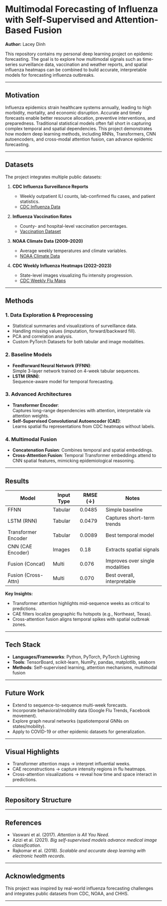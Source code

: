 # Multimodal Forecasting of Influenza with Self-Supervised and Attention-Based Fusion

**Author:** Lacey Dinh  

This repository contains my personal deep learning project on epidemic forecasting. The goal is to explore how multimodal signals such as time-series surveillance data, vaccination and weather reports, and spatial influenza heatmaps can be combined to build accurate, interpretable models for forecasting influenza outbreaks.

---

## Motivation
Influenza epidemics strain healthcare systems annually, leading to high morbidity, mortality, and economic disruption. Accurate and timely forecasts enable better resource allocation, preventive interventions, and preparedness.
Traditional statistical models often fall short in capturing complex temporal and spatial dependencies. This project demonstrates how modern deep learning methods, including RNNs, Transformers, CNN autoencoders, and cross-modal attention fusion, can advance epidemic forecasting.

---

## Datasets

The project integrates multiple public datasets:

1. **CDC Influenza Surveillance Reports**  
   - Weekly outpatient ILI counts, lab-confirmed flu cases, and patient statistics.  
   - [CDC Influenza Data](https://data.chhs.ca.gov/dataset/influenza-surveillance)

2. **Influenza Vaccination Rates**  
   - County- and hospital-level vaccination percentages.  
   - [Vaccination Dataset](https://catalog.data.gov/dataset/health-care-personnel-influenza-vaccination-026e8)

3. **NOAA Climate Data (2009–2020)**  
   - Average weekly temperatures and climate variables.  
   - [NOAA Climate Data](https://www.ncdc.noaa.gov/cdo-web/datasets)

4. **CDC Weekly Influenza Heatmaps (2022–2023)**  
   - State-level images visualizing flu intensity progression.  
   - [CDC Weekly Flu Maps](https://www.cdc.gov/fluview/surveillance/usmap.html)

---

## Methods

### 1. Data Exploration & Preprocessing
- Statistical summaries and visualizations of surveillance data.
- Handling missing values (imputation, forward/backward fill).
- PCA and correlation analysis.
- Custom PyTorch Datasets for both tabular and image modalities.

### 2. Baseline Models
- **Feedforward Neural Network (FFNN)**:  
  Simple 3-layer network trained on 4-week tabular sequences.  
- **LSTM (RNN)**:  
  Sequence-aware model for temporal forecasting.  

### 3. Advanced Architectures
- **Transformer Encoder**:  
  Captures long-range dependencies with attention, interpretable via attention weights.  
- **Self-Supervised Convolutional Autoencoder (CAE)**:  
  Learns spatial flu representations from CDC heatmaps without labels.  

### 4. Multimodal Fusion
- **Concatenation Fusion**: Combines temporal and spatial embeddings.  
- **Cross-Attention Fusion**: Temporal Transformer embeddings attend to CNN spatial features, mimicking epidemiological reasoning.  

---

## Results

| Model              | Input Type | RMSE (↓) | Notes |
|--------------------|------------|----------|-------|
| FFNN               | Tabular    | 0.0485   | Simple baseline |
| LSTM (RNN)         | Tabular    | 0.0479   | Captures short-term trends |
| Transformer Encoder | Tabular   | 0.0089   | Best temporal model |
| CNN (CAE Encoder)  | Images     | 0.18     | Extracts spatial signals |
| Fusion (Concat)    | Multi      | 0.076    | Improves over single modalities |
| Fusion (Cross-Attn)| Multi      | 0.070    | Best overall, interpretable |

**Key Insights:**
- Transformer attention highlights mid-sequence weeks as critical to predictions.  
- CAE filters localize geographic flu hotspots (e.g., Northeast, Texas).  
- Cross-attention fusion aligns temporal spikes with spatial outbreak zones.  

---

## Tech Stack
- **Languages/Frameworks**: Python, PyTorch, PyTorch Lightning  
- **Tools**: TensorBoard, scikit-learn, NumPy, pandas, matplotlib, seaborn  
- **Methods**: Self-supervised learning, attention mechanisms, multimodal fusion  

---

## Future Work
- Extend to sequence-to-sequence multi-week forecasts.  
- Incorporate behavioral/mobility data (Google Flu Trends, Facebook movement).  
- Explore graph neural networks (spatiotemporal GNNs on states/mobility).  
- Apply to COVID-19 or other epidemic datasets for generalization.  

---

## Visual Highlights
- Transformer attention maps → interpret influential weeks.  
- CAE reconstructions → capture intensity regions in flu heatmaps.  
- Cross-attention visualizations → reveal how time and space interact in predictions.  

---

## Repository Structure


---

## References
- Vaswani et al. (2017). *Attention is All You Need*.  
- Azizi et al. (2021). *Big self-supervised models advance medical image classification*.  
- Rajkomar et al. (2018). *Scalable and accurate deep learning with electronic health records*.  

---

## Acknowledgments
This project was inspired by real-world influenza forecasting challenges and integrates public datasets from CDC, NOAA, and CHHS.

---

